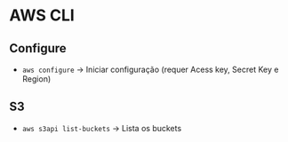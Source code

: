# AWS CLI

## Configure

- `aws configure` -> Iniciar configuração (requer Acess key, Secret Key e Region)

## S3

- `aws s3api list-buckets` -> Lista os buckets

